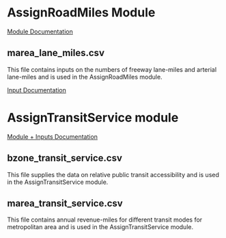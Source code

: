 # AssignRoadMiles Module

[Module Documentation](https://github.com/VisionEval/VisionEval-Docs/blob/master/tutorials/verspm/Modules_and_Outputs.md/#assignroadmiles)

## marea_lane_miles.csv

This file contains inputs on the numbers of freeway lane-miles and arterial lane-miles and is used in the AssignRoadMiles module.

[Input Documentation](https://github.com/VisionEval/VisionEval-Docs/blob/master/tutorials/verspm/Modules_and_Outputs.md/#user-input-files-13)

# AssignTransitService module

[Module + Inputs Documentation](https://github.com/VisionEval/VisionEval-Docs/blob/master/tutorials/verspm/Modules_and_Outputs.md/#assigntransitservice)

## bzone_transit_service.csv

This file supplies the data on relative public transit accessibility and is used in the AssignTransitService module.

## marea_transit_service.csv

This file contains annual revenue-miles for different transit modes for metropolitan area and is used in the AssignTransitService module.